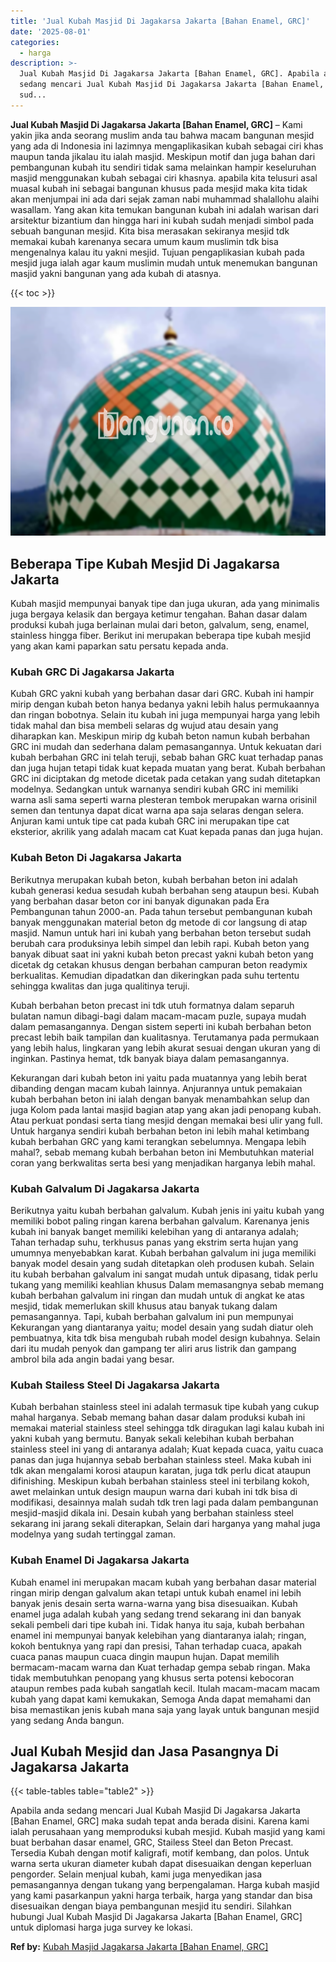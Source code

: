 ```yaml
---
title: 'Jual Kubah Masjid Di Jagakarsa Jakarta [Bahan Enamel, GRC]'
date: '2025-08-01'
categories:
  - harga
description: >-
  Jual Kubah Masjid Di Jagakarsa Jakarta [Bahan Enamel, GRC]. Apabila anda
  sedang mencari Jual Kubah Masjid Di Jagakarsa Jakarta [Bahan Enamel, GRC] maka
  sud...
---
```


**Jual Kubah Masjid Di Jagakarsa Jakarta \[Bahan Enamel, GRC\]** – Kami yakin jika anda seorang muslim anda tau bahwa macam bangunan mesjid yang ada di Indonesia ini lazimnya mengaplikasikan kubah sebagai ciri khas maupun tanda jikalau itu ialah masjid. Meskipun motif dan juga bahan dari pembangunan kubah itu sendiri tidak sama melainkan hampir keseluruhan masjid menggunakan kubah sebagai ciri khasnya. apabila kita telusuri asal muasal kubah ini sebagai bangunan khusus pada mesjid maka kita tidak akan menjumpai ini ada dari sejak zaman nabi muhammad shalallohu alaihi wasallam. Yang akan kita temukan bangunan kubah ini adalah warisan dari arsitektur bizantium dan hingga hari ini kubah sudah menjadi simbol pada sebuah bangunan mesjid. Kita bisa merasakan sekiranya mesjid tdk memakai kubah karenanya secara umum kaum muslimin tdk bisa mengenalnya kalau itu yakni mesjid. Tujuan pengaplikasian kubah pada mesjid juga ialah agar kaum muslimin mudah untuk menemukan bangunan masjid yakni bangunan yang ada kubah di atasnya.

{{< toc >}}

![Jual Kubah Masjid Di Jagakarsa Jakarta [Bahan Enamel, GRC]](/images/jual-kubah-masjid-07.png)

## Beberapa Tipe Kubah Mesjid Di Jagakarsa Jakarta

Kubah masjid mempunyai banyak tipe dan juga ukuran, ada yang minimalis juga bergaya kelasik dan bergaya ketimur tengahan. Bahan dasar dalam produksi kubah juga berlainan mulai dari beton, galvalum, seng, enamel, stainless hingga fiber. Berikut ini merupakan beberapa tipe kubah mesjid yang akan kami paparkan satu persatu kepada anda.

### Kubah GRC Di Jagakarsa Jakarta

Kubah GRC yakni kubah yang berbahan dasar dari GRC. Kubah ini hampir mirip dengan kubah beton hanya bedanya yakni lebih halus permukaannya dan ringan bobotnya. Selain itu kubah ini juga mempunyai harga yang lebih tidak mahal dan bisa membeli selaras dg wujud atau desain yang diharapkan kan. Meskipun mirip dg kubah beton namun kubah berbahan GRC ini mudah dan sederhana dalam pemasangannya. Untuk kekuatan dari kubah berbahan GRC ini telah teruji, sebab bahan GRC kuat terhadap panas dan juga hujan tetapi tidak kuat kepada muatan yang berat. Kubah berbahan GRC ini diciptakan dg metode dicetak pada cetakan yang sudah ditetapkan modelnya. Sedangkan untuk warnanya sendiri kubah GRC ini memiliki warna asli sama seperti warna plesteran tembok merupakan warna orisinil semen dan tentunya dapat dicat warna apa saja selaras dengan selera. Anjuran kami untuk tipe cat pada kubah GRC ini merupakan tipe cat eksterior, akrilik yang adalah macam cat Kuat kepada panas dan juga hujan.

### Kubah Beton Di Jagakarsa Jakarta

Berikutnya merupakan kubah beton, kubah berbahan beton ini adalah kubah generasi kedua sesudah kubah berbahan seng ataupun besi. Kubah yang berbahan dasar beton cor ini banyak digunakan pada Era Pembangunan tahun 2000-an. Pada tahun tersebut pembangunan kubah banyak menggunakan material beton dg metode di cor langsung di atap masjid. Namun untuk hari ini kubah yang berbahan beton tersebut sudah berubah cara produksinya lebih simpel dan lebih rapi. Kubah beton yang banyak dibuat saat ini yakni kubah beton precast yakni kubah beton yang dicetak dg cetakan khusus dengan berbahan campuran beton readymix berkualitas. Kemudian dipadatkan dan dikeringkan pada suhu tertentu sehingga kwalitas dan juga qualitinya teruji.

Kubah berbahan beton precast ini tdk utuh formatnya dalam separuh bulatan namun dibagi-bagi dalam macam-macam puzle, supaya mudah dalam pemasangannya. Dengan sistem seperti ini kubah berbahan beton precast lebih baik tampilan dan kualitasnya. Terutamanya pada permukaan yang lebih halus, lingkaran yang lebih akurat sesuai dengan ukuran yang di inginkan. Pastinya hemat, tdk banyak biaya dalam pemasangannya.

Kekurangan dari kubah beton ini yaitu pada muatannya yang lebih berat dibanding dengan macam kubah lainnya. Anjurannya untuk pemakaian kubah berbahan beton ini ialah dengan banyak menambahkan selup dan juga Kolom pada lantai masjid bagian atap yang akan jadi penopang kubah. Atau perkuat pondasi serta tiang mesjid dengan memakai besi ulir yang full. Untuk harganya sendiri kubah berbahan beton ini lebih mahal ketimbang kubah berbahan GRC yang kami terangkan sebelumnya. Mengapa lebih mahal?, sebab memang kubah berbahan beton ini Membutuhkan material coran yang berkwalitas serta besi yang menjadikan harganya lebih mahal.

### Kubah Galvalum Di Jagakarsa Jakarta

Berikutnya yaitu kubah berbahan galvalum. Kubah jenis ini yaitu kubah yang memiliki bobot paling ringan karena berbahan galvalum. Karenanya jenis kubah ini banyak banget memiliki kelebihan yang di antaranya adalah; Tahan terhadap suhu, terkhusus panas yang ekstrim serta hujan yang umumnya menyebabkan karat. Kubah berbahan galvalum ini juga memiliki banyak model desain yang sudah ditetapkan oleh produsen kubah. Selain itu kubah berbahan galvalum ini sangat mudah untuk dipasang, tidak perlu tukang yang memiliki keahlian khusus Dalam memasangnya sebab memang kubah berbahan galvalum ini ringan dan mudah untuk di angkat ke atas mesjid, tidak memerlukan skill khusus atau banyak tukang dalam pemasangannya. Tapi, kubah berbahan galvalum ini pun mempunyai Kekurangan yang diantaranya yaitu; model desain yang sudah diatur oleh pembuatnya, kita tdk bisa mengubah rubah model design kubahnya. Selain dari itu mudah penyok dan gampang ter aliri arus listrik dan gampang ambrol bila ada angin badai yang besar.

### Kubah Stailess Steel Di Jagakarsa Jakarta

Kubah berbahan stainless steel ini adalah termasuk tipe kubah yang cukup mahal harganya. Sebab memang bahan dasar dalam produksi kubah ini memakai material stainless steel sehingga tdk diragukan lagi kalau kubah ini yakni kubah yang bermutu. Banyak sekali kelebihan kubah berbahan stainless steel ini yang di antaranya adalah; Kuat kepada cuaca, yaitu cuaca panas dan juga hujannya sebab berbahan stainless steel. Maka kubah ini tdk akan mengalami korosi ataupun karatan, juga tdk perlu dicat ataupun difinishing. Meskipun kubah berbahan stainless steel ini terbilang kokoh, awet melainkan untuk design maupun warna dari kubah ini tdk bisa di modifikasi, desainnya malah sudah tdk tren lagi pada dalam pembangunan mesjid-masjid dikala ini. Desain kubah yang berbahan stainless steel sekarang ini jarang sekali diterapkan, Selain dari harganya yang mahal juga modelnya yang sudah tertinggal zaman.

### Kubah Enamel Di Jagakarsa Jakarta

Kubah enamel ini merupakan macam kubah yang berbahan dasar material ringan mirip dengan galvalum akan tetapi untuk kubah enamel ini lebih banyak jenis desain serta warna-warna yang bisa disesuaikan. Kubah enamel juga adalah kubah yang sedang trend sekarang ini dan banyak sekali pembeli dari tipe kubah ini. Tidak hanya itu saja, kubah berbahan enamel ini mempunyai banyak kelebihan yang diantaranya ialah; ringan, kokoh bentuknya yang rapi dan presisi, Tahan terhadap cuaca, apakah cuaca panas maupun cuaca dingin maupun hujan. Dapat memilih bermacam-macam warna dan Kuat terhadap gempa sebab ringan. Maka tidak membutuhkan penopang yang khusus serta potensi kebocoran ataupun rembes pada kubah sangatlah kecil. Itulah macam-macam macam kubah yang dapat kami kemukakan, Semoga Anda dapat memahami dan bisa memastikan jenis kubah mana saja yang layak untuk bangunan mesjid yang sedang Anda bangun.

## Jual Kubah Mesjid dan Jasa Pasangnya Di Jagakarsa Jakarta

{{< table-tables table="table2" >}}

Apabila anda sedang mencari Jual Kubah Masjid Di Jagakarsa Jakarta \[Bahan Enamel, GRC\] maka sudah tepat anda berada disini. Karena kami ialah perusahaan yang memproduksi kubah mesjid. Kubah masjid yang kami buat berbahan dasar enamel, GRC, Stailess Steel dan Beton Precast. Tersedia Kubah dengan motif kaligrafi, motif kembang, dan polos. Untuk warna serta ukuran diameter kubah dapat disesuaikan dengan keperluan pengorder. Selain menjual kubah, kami juga menyedikan jasa pemasangannya dengan tukang yang berpengalaman. Harga kubah masjid yang kami pasarkanpun yakni harga terbaik, harga yang standar dan bisa disesuaikan dengan biaya pembangunan mesjid itu sendiri. Silahkan hubungi Jual Kubah Masjid Di Jagakarsa Jakarta \[Bahan Enamel, GRC\] untuk diplomasi harga juga survey ke lokasi.

**Ref by:** [Kubah Masjid Jagakarsa Jakarta [Bahan Enamel, GRC]](https://id.wikipedia.org/wiki/Kubah)
